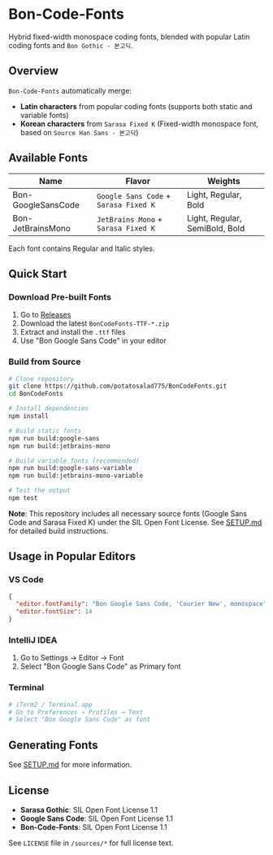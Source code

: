# Bon-Code-Fonts

Hybrid fixed-width monospace coding fonts, blended with popular Latin coding fonts and `Bon Gothic - 본고딕`.

## Overview

`Bon-Code-Fonts` automatically merge:
- **Latin characters** from popular coding fonts (supports both static and variable fonts)
- **Korean characters** from `Sarasa Fixed K` (Fixed-width monospace font, based on `Source Han Sans - 본고딕`)

## Available Fonts

| Name             | Flavor                              | Weights                      |
|------------------|-------------------------------------|------------------------------|
|Bon-GoogleSansCode|`Google Sans Code` + `Sarasa Fixed K`|Light, Regular, Bold          |
|Bon-JetBrainsMono |`JetBrains Mono` + `Sarasa Fixed K`  |Light, Regular, SemiBold, Bold|

Each font contains Regular and Italic styles.

## Quick Start

### Download Pre-built Fonts
1. Go to [Releases](../../releases)
2. Download the latest `BonCodeFonts-TTF-*.zip`
3. Extract and install the `.ttf` files
4. Use "Bon Google Sans Code" in your editor

### Build from Source
```bash
# Clone repository
git clone https://github.com/potatosalad775/BonCodeFonts.git
cd BonCodeFonts

# Install dependencies  
npm install

# Build static fonts
npm run build:google-sans
npm run build:jetbrains-mono

# Build variable fonts (recommended)
npm run build:google-sans-variable
npm run build:jetbrains-mono-variable

# Test the output
npm test
```

**Note**: This repository includes all necessary source fonts (Google Sans Code and Sarasa Fixed K) under the SIL Open Font License. See [SETUP.md](SETUP.md) for detailed build instructions.

## Usage in Popular Editors

### VS Code
```json
{
  "editor.fontFamily": "Bon Google Sans Code, 'Courier New', monospace",
  "editor.fontSize": 14
}
```

### IntelliJ IDEA
1. Go to Settings → Editor → Font
2. Select "Bon Google Sans Code" as Primary font

### Terminal
```bash
# iTerm2 / Terminal.app
# Go to Preferences → Profiles → Text
# Select "Bon Google Sans Code" as font
```

## Generating Fonts

See [SETUP.md](SETUP.md) for more information.

## License

- **Sarasa Gothic**: SIL Open Font License 1.1
- **Google Sans Code**: SIL Open Font License 1.1  
- **Bon-Code-Fonts**: SIL Open Font License 1.1

See `LICENSE` file in `/sources/*` for full license text.